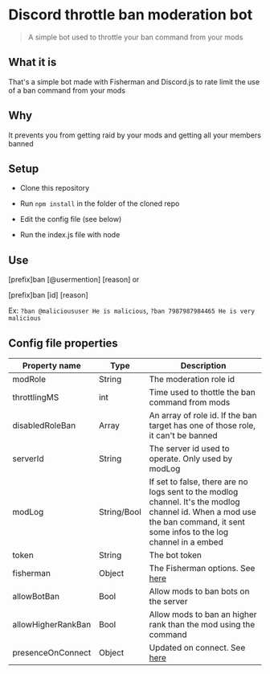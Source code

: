 # Discord  throttle ban moderation bot

> A simple bot used to throttle your ban command from your mods

## What it is

That's a simple bot made with Fisherman and Discord.js to rate limit the use of a ban command from your mods

## Why

It prevents you from getting raid by your mods and getting all your members banned

## Setup

* Clone this repository

* Run `npm install` in the folder of the cloned repo

* Edit the config file (see below)

* Run the index.js file with node

## Use

[prefix]ban [@usermention] [reason] or

[prefix]ban [id] [reason]

Ex: `?ban @malicioususer He is malicious`, `?ban 7987987984465 He is very malicious`

## Config file properties

| Property name      | Type          | Description                                                                                                                                                                 |
|--------------------|---------------|-----------------------------------------------------------------------------------------------------------------------------------------------------------------------------|
| modRole            | String        | The moderation role id                                                                                                                                                      |
| throttlingMS       | int           | Time used to thottle the ban command from mods                                                                                                                              |
| disabledRoleBan    | Array<String> | An array of role id. If the ban target has one of those role, it can't be banned                                                                                            |
| serverId           | String        | The server id used to operate. Only used by modLog                                                                                                                          |
| modLog             | String/Bool   | If set to false, there are no logs sent to the modlog channel. It's the modlog channel id. When a mod use the ban command, it sent some infos to the log channel in a embed |
| token              | String        | The bot token                                                                                                                                                               |
| fisherman          | Object        | The Fisherman options. See [here](https://maxerbox.github.io/fisherman-discord.js/?api=fisherman#FishermanOptions)                                                                |
| allowBotBan        | Bool          | Allow mods to ban bots on the server                                                                                                                                         |
| allowHigherRankBan | Bool          | Allow mods to ban an higher rank than the mod using the command                                                                                                             |
| presenceOnConnect  | Object        | Updated on connect. See [here](https://discord.js.org/#/docs/main/stable/typedef/PresenceData)                                                                                      |
